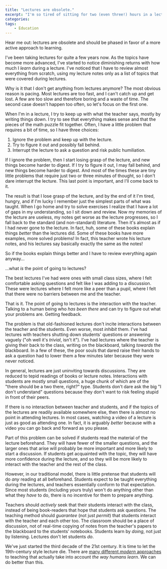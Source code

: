 ```yaml
---
title: "Lectures are obsolete."
excerpt: "I'm so tired of sitting for two (even three!) hours in a lecture hall, paying attention, trying to keep up, only to have to review absolutely everything at home. Can we do better?"
categories:
tags:
    - Education
---
```


Hear me out: lectures are obsolete and should be phased in favor of a more active approach to learning.

I've been taking lectures for quite a few years now. As the topics have become more advanced, I've started to notice diminishing returns with how much I *learn* during a lecture. I've noticed that I have to review almost everything from scratch, using my lecture notes only as a list of topics that were covered during lectures.

Why is it that I don't get anything from lectures anymore? The most obvious reason is pacing. Most lectures are too fast, and I can't catch up and get lost. A few are too slow and therefore boring and a waste of time. The second case doesn't happen too often, so let's focus on the first one.

When I'm in a lecture, I try to keep up with what the teacher says, mostly by writing things down. I try to see that everything makes sense and that the pieces of the math puzzle fit together. Often, I have a little problem that requires a bit of time, so I have three choices:

1. Ignore the problem and keep up with the lecture.
2. Try to figure it out and possibly fall behind.
3. Interrupt the lecture to ask a question and risk public humiliation.

If I ignore the problem, then I start losing grasp of the lecture, and new things become harder to digest. If I try to figure it out, I may fall behind, and new things become harder to digest. And most of the times these are tiny little problems that require just two or three minutes of thought, so I don't dare interrupt the lecture. This last point is important, and I'll come back to it.

The result is that I lose grasp of the lecture, and by the end of it I'm tired, hungry, and if I'm lucky I remember just the simplest parts of what was taught. When I go home and try to solve exercises I realize that I have a lot of gaps in my understanding, so I sit down and review. Now my memories of the lecture are useless, my notes get worse as the lecture progresses, so I fall back to the standard (and non-standard) literature. Then it's almost as if I had never gone to the lecture. In fact, huh, some of these books explain things *better* than the lectures did. Some of these books have more examples, more solved problems! In fact, this teacher wrote his lecture notes, and his lectures say basically exactly the same as the notes!

So if the books explain things better and I have to review everything again anyway...

...what *is* the point of going to lectures?

The best lectures I've had were ones with small class sizes, where I felt comfortable asking questions and felt like I was adding to a discussion. These were lectures where I felt more like a peer than a pupil, where I felt that there were no barriers between me and the teacher.

That is it. The point of going to lectures is the interaction with the teacher. Talking to a human being who *has been there* and can try to figure out what your problems are. Getting feedback.

The problem is that old-fashioned lectures don't incite interactions between the teacher and the students. Even worse, most *inhibit* them. I've had lectures with teachers shutting down students' questions or answering vaguely ("oh well it's *trivial*, isn't it"). I've had lectures where the teacher is giving their back to the class, writing on the blackboard, talking *towards* the blackboard. In a few of these, the poor souls that dared raise their hands to ask a question had to lower them a few minutes later because they were never noticed.

In general, lectures are just uninviting towards discussions. They are reduced to tepid readings of books or lecture notes. Interactions with students are mostly small questions, a huge chunk of which are of the "there should be a two there, right?" type. Students don't dare ask the big "I don't understand" questions because they don't want to risk feeling stupid in front of their peers.

If there is no interaction between teacher and students, and if the topics of the lectures are readily available somewhere else, then there is almost no point in attending lectures. In most cases, watching a video of a lecture
is just as good as attending one. In fact, it is arguably *better* because with a video you can go back and forward as you please.

Part of this problem can be solved if students read the material of the lecture beforehand. They will have fewer of the smaller questions, and the larger ones that arise will probably be more important and more likely to start a discussion. If students get acquainted with the topic, they will have more confidence during the lecture, and so they will be more likely to interact with the teacher and the rest of the class.

However, in our traditional model, there is little pretense that students will do *any* reading at all beforehand. Students expect to be taught everything during the lectures, and teachers essentially conform to that expectation. Since most students (including yours truly) won't do anything other than what they *have* to do, there is no incentive for them to prepare anything.

Teachers should *actively* seek that their students interact with the class, instead of being book-readers that hope that students ask questions. The teaching method should *guarantee* (not just *permit*) that students interact with the teacher and each other too. The classroom should be a place of discussion, not of real-time copying of notes from the teacher's papers to the blackboard to the students' notebooks. Students learn by *doing*, not just by listening. Lectures don't let students *do*.

We've just started the third decade of the 21st century. It is time to let the 19th-century style lecture die. There are [many different *modern* approaches](https://en.wikipedia.org/wiki/Active_learning) to teaching that actually take into account *the way humans learn*. We can do better than this.
